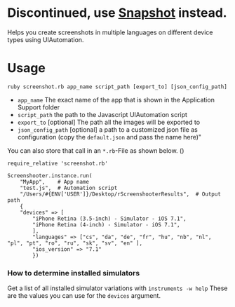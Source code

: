 Discontinued, use [Snapshot](https://github.com/KrauseFx/snapshot) instead.
==============

Helps you create screenshots in multiple languages on different device types using UIAutomation.


Usage
=====


	ruby screenshot.rb app_name script_path [export_to] [json_config_path]
		
- `app_name` The exact name of the app that is shown in the Application Support folder
- `script_path` the path to the Javascript UIAutomation script
- `export_to` [optional] The path all the images will be exported to
- `json_config_path` [optional] a path to a customized json file as configuration (copy the `default.json` and pass the name here)"


You can also store that call in an `*.rb`-File as shown below. ()

	require_relative 'screenshot.rb'

	Screenshooter.instance.run(
		"MyApp", 	# App name
		"test.js", 	# Automation script
		"/Users/#{ENV['USER']}/Desktop/rScreenshooterResults", 	# Output path
		{ 
		"devices" => [
			"iPhone Retina (3.5-inch) - Simulator - iOS 7.1",
			"iPhone Retina (4-inch) - Simulator - iOS 7.1",
			],
			"languages" => ["cs", "da", "de", "fr", "hu", "nb", "nl", "pl", "pt", "ro", "ru", "sk", "sv", "en" ], 
			"ios_version" => "7.1"
			})



### How to determine installed simulators
Get a list of all installed simulator variations with `instruments -w help`
These are the values you can use for the `devices` argument.
